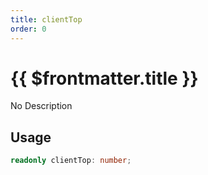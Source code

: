 ```yaml
---
title: clientTop
order: 0
---
```


# {{ $frontmatter.title }}

No Description

## Usage

```ts
readonly clientTop: number;
```
